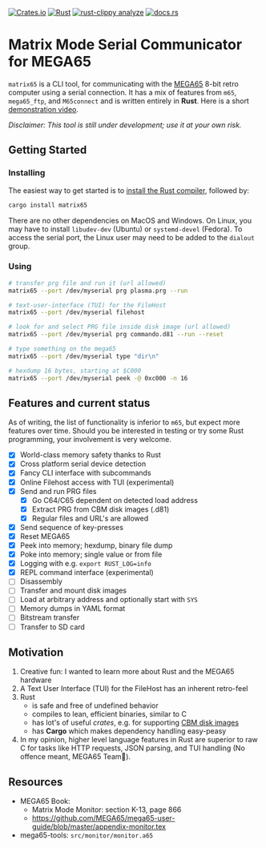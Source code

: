 [![Crates.io](https://img.shields.io/crates/v/matrix65)](https://crates.io/crates/matrix65)
[![Rust](https://github.com/mlund/matrix65/actions/workflows/rust.yml/badge.svg)](https://github.com/mlund/matrix65/actions/workflows/rust.yml)
[![rust-clippy analyze](https://github.com/mlund/matrix65/actions/workflows/rust-clippy.yml/badge.svg)](https://github.com/mlund/matrix65/actions/workflows/rust-clippy.yml)
[![docs.rs](https://img.shields.io/docsrs/matrix65)](https://docs.rs/matrix65/latest/matrix65)

# Matrix Mode Serial Communicator for MEGA65

`matrix65` is a CLI tool, for communicating with the [MEGA65](https://mega65.org/)
8-bit retro computer using a serial connection.
It has a mix of features from `m65`, `mega65_ftp`, and `M65connect` and is written entirely in **Rust**.
Here is a short [demonstration video](https://www.youtube.com/watch?v=dUvXLtUUC-Y).

_Disclaimer: This tool is still under development; use it at your own risk._

## Getting Started

### Installing

The easiest way to get started is to [install the Rust compiler](https://www.rust-lang.org/tools/install), followed by:

~~~ bash
cargo install matrix65
~~~

There are no other dependencies on MacOS and Windows.
On Linux, you may have to install `libudev-dev` (Ubuntu) or `systemd-devel` (Fedora).
To access the serial port, the Linux user may need to be added to the `dialout` group.

### Using

~~~ bash
# transfer prg file and run it (url allowed)
matrix65 --port /dev/myserial prg plasma.prg --run

# text-user-interface (TUI) for the FileHost
matrix65 --port /dev/myserial filehost 

# look for and select PRG file inside disk image (url allowed)
matrix65 --port /dev/myserial prg commando.d81 --run --reset

# type something on the mega65
matrix65 --port /dev/myserial type "dir\n"

# hexdump 16 bytes, starting at $C000
matrix65 --port /dev/myserial peek -@ 0xc000 -n 16
~~~

## Features and current status

As of writing, the list of functionality is inferior to `m65`, but
expect more features over time.
Should you be interested in testing or try some Rust programming,
your involvement is very welcome.

- [x] World-class memory safety thanks to Rust
- [x] Cross platform serial device detection
- [x] Fancy CLI interface with subcommands
- [x] Online Filehost access with TUI (experimental)
- [x] Send and run PRG files
  - [x] Go C64/C65 dependent on detected load address
  - [x] Extract PRG from CBM disk images (.d81)
  - [x] Regular files and URL's are allowed
- [x] Send sequence of key-presses
- [x] Reset MEGA65
- [x] Peek into memory; hexdump, binary file dump
- [x] Poke into memory; single value or from file
- [x] Logging with e.g. `export RUST_LOG=info`
- [x] REPL command interface (experimental)
- [ ] Disassembly
- [ ] Transfer and mount disk images
- [ ] Load at arbitrary address and optionally start with `SYS`
- [ ] Memory dumps in YAML format
- [ ] Bitstream transfer
- [ ] Transfer to SD card

## Motivation

1. Creative fun: I wanted to learn more about Rust and the MEGA65 hardware
2. A Text User Interface (TUI) for the FileHost has an inherent retro-feel
3. Rust
   - is safe and free of undefined behavior
   - compiles to lean, efficient binaries, similar to C
   - has lot's of useful _crates_, e.g. for supporting [CBM disk images](https://crates.io/crates/cbm)
   - has **Cargo** which makes dependency handling easy-peasy
4. In my opinion, higher level language features in Rust are superior to raw C for tasks like
   HTTP requests, JSON parsing, and TUI handling (No offence meant, MEGA65 Team🖖).

## Resources

- MEGA65 Book:
  - Matrix Mode Monitor: section K-13, page 866
  - https://github.com/MEGA65/mega65-user-guide/blob/master/appendix-monitor.tex
- mega65-tools: `src/monitor/monitor.a65`
